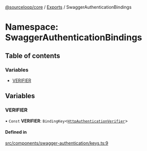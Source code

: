 [@sourceloop/core](../README.md) / [Exports](../modules.md) / SwaggerAuthenticationBindings

# Namespace: SwaggerAuthenticationBindings

## Table of contents

### Variables

- [VERIFIER](SwaggerAuthenticationBindings.md#verifier)

## Variables

### VERIFIER

• `Const` **VERIFIER**: `BindingKey`<[`HttpAuthenticationVerifier`](../modules.md#httpauthenticationverifier)\>

#### Defined in

[src/components/swagger-authentication/keys.ts:9](https://github.com/sourcefuse/loopback4-microservice-catalog/blob/bc2553587/packages/core/src/components/swagger-authentication/keys.ts#L9)
